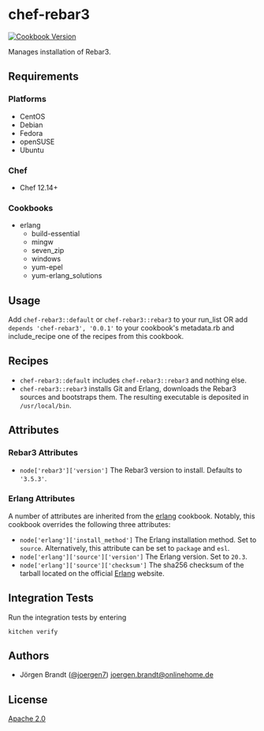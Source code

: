 # chef-rebar3

[![Cookbook Version](https://img.shields.io/cookbook/v/git.svg)](https://supermarket.chef.io/cookbooks/chef-rebar3)

Manages installation of Rebar3.

## Requirements

### Platforms

- CentOS
- Debian
- Fedora
- openSUSE
- Ubuntu

### Chef

- Chef 12.14+

### Cookbooks

- erlang
  - build-essential
  - mingw
  - seven_zip
  - windows
  - yum-epel
  - yum-erlang_solutions

## Usage

Add `chef-rebar3::default` or `chef-rebar3::rebar3` to your run_list OR add `depends 'chef-rebar3', '0.0.1'` to your cookbook's metadata.rb and include_recipe one of the recipes from this cookbook.

## Recipes

- `chef-rebar3::default` includes `chef-rebar3::rebar3` and nothing else.
- `chef-rebar3::rebar3` installs Git and Erlang, downloads the Rebar3 sources and bootstraps them. The resulting executable is deposited in `/usr/local/bin`.

## Attributes

### Rebar3 Attributes

- `node['rebar3']['version']` The Rebar3 version to install. Defaults to `'3.5.3'`.

### Erlang Attributes

A number of attributes are inherited from the [erlang](https://github.com/chef-cookbooks/erlang) cookbook. Notably, this cookbook overrides the following three attributes:

- `node['erlang']['install_method']` The Erlang installation method. Set to `source`. Alternatively, this attribute can be set to `package` and `esl`.
- `node['erlang']['source']['version']` The Erlang version. Set to `20.3`.
- `node['erlang']['source']['checksum']` The sha256 checksum of the tarball located on the official [Erlang](http://www.erlang.org/) website.


## Integration Tests

Run the integration tests by entering

    kitchen verify

## Authors

- Jörgen Brandt ([@joergen7](https://github.com/joergen7/)) [joergen.brandt@onlinehome.de](mailto:joergen.brandt@onlinehome.de)

## License

[Apache 2.0](https://www.apache.org/licenses/LICENSE-2.0.html)